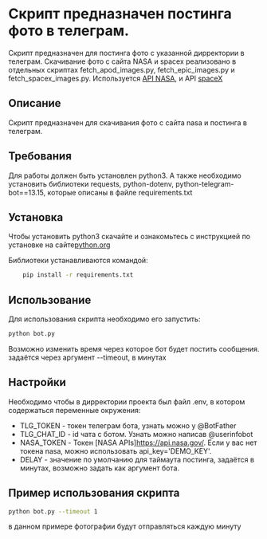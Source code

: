 # Скрипт предназначен постинга фото в телеграм. 

 Скрипт предназначен для постинга фото с указанной дирректории в телеграм.
Скачивание фото с сайта NASA и spacex реализовано в отдельных скриптах fetch_apod_images.py, 
fetch_epic_images.py и fetch_spacex_images.py.
Используется [API NASA](https://api.nasa.gov/), и API [spaceX](https://github.com/r-spacex/SpaceX-API)

## Описание
 Скрипт предназначен для скачивания фото с сайта nasa и постинга в телеграм. 


## Требования
Для работы должен быть установлен python3. А также необходимо установить библиотеки requests, python-dotenv,
python-telegram-bot==13.15, которые описаны в файле requirements.txt

## Установка
Чтобы установить python3 скачайте и ознакомьтесь с инструкцией по установке на сайте[python.org](https://www.python.org/downoloads)

Библиотеки устанавливаются командой:
```bash
    pip install -r requirements.txt
```

## Использование
Для использования скрипта необходимо его запустить:
```bash
python bot.py
```
Возможно изменить время через которое бот будет постить сообщения.
задаётся через аргумент --timeout, в минутах


## Настройки
Необходимо чтобы в дирректории проекта был файл .env, в котором содержаться переменные окружения:
* TLG_TOKEN - токен телеграм бота, узнать можно у @BotFather
* TLG_CHAT_ID - id чата с ботом. Узнать можно написав @userinfobot
* NASA_TOKEN - Токен [NASA APIs]https://api.nasa.gov/. Если у вас нет токена nasa, можно использовать api_key='DEMO_KEY'.
* DELAY - значение по умолчанию для таймаута постинга, задаётся в минутах, возможно задать как аргумент бота.


## Пример использования скрипта

``` bash
python bot.py --timeout 1
```
в данном примере фотографии будут отправляться каждую минуту
